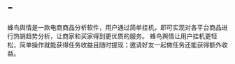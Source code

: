 # -
蜂鸟舆情是一款电商商品分析软件，用户通过简单挂机，即可实现对各平台商品进行热销趋势分析，让商家和买家得到更优质的服务。 蜂鸟舆情让用户挂机更轻松，简单操作就能获得任务收益且随时提现；邀请好友一起做任务还能获得额外收益。
